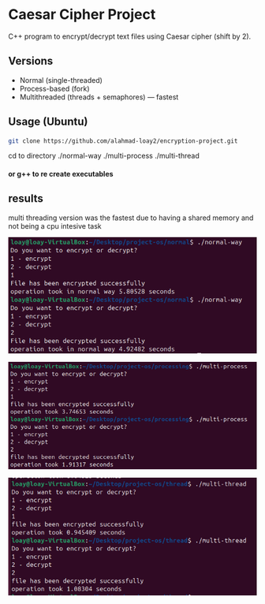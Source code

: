 # Caesar Cipher Project

C++ program to encrypt/decrypt text files using Caesar cipher (shift by 2).

## Versions
- Normal (single-threaded)
- Process-based (fork)
- Multithreaded (threads + semaphores) — fastest

## Usage (Ubuntu)
```bash
git clone https://github.com/alahmad-loay2/encryption-project.git
```
cd to directory 
./normal-way
./multi-process
./multi-thread

#### or g++ to re create executables

## results 
multi threading version was the fastest due to having a shared memory and not being a cpu intesive task

![Alt text](https://github.com/alahmad-loay2/encryption-project/blob/main/images/Screenshot%20from%202024-11-26%2020-29-49.png)

![Alt text](https://github.com/alahmad-loay2/encryption-project/blob/main/images/Screenshot%20from%202024-11-26%2020-31-09.png)

![Alt text](https://github.com/alahmad-loay2/encryption-project/blob/main/images/Screenshot%20from%202024-11-26%2020-33-05.png)



